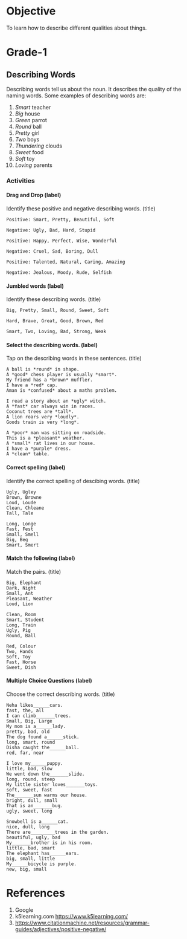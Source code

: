 # Objective

To learn how to describe different qualities about things.

# Grade-1

## Describing Words

Describing words tell us about the noun. It describes the quality of the naming words. Some examples of describing words are:
1. *Smart* teacher
2. *Big* house
3. *Green* parrot
4. *Round* ball
5. *Pretty* girl
6. *Two* boys
7. *Thundering* clouds
8. *Sweet* food
9. *Soft* toy
10. *Loving* parents

### Activities

#### Drag and Drop (label)

Identify these positive and negative describing words. (title)
```
Positive: Smart, Pretty, Beautiful, Soft

Negative: Ugly, Bad, Hard, Stupid
```

```
Positive: Happy, Perfect, Wise, Wonderful

Negative: Cruel, Sad, Boring, Dull
```

```
Positive: Talented, Natural, Caring, Amazing

Negative: Jealous, Moody, Rude, Selfish
```

#### Jumbled words (label)

Identify these describing words. (title)
```
Big, Pretty, Small, Round, Sweet, Soft
```

```
Hard, Brave, Great, Good, Brown, Red
```

```
Smart, Two, Loving, Bad, Strong, Weak
```

#### Select the describing words. (label)

Tap on the describing words in these sentences. (title)
```
A ball is *round* in shape.
A *good* chess player is usually *smart*.
My friend has a *brown* muffler.
I have a *red* cap.
Aman is *confused* about a maths problem.
```

```
I read a story about an *ugly* witch.
A *fast* car always win in races.
Coconut trees are *tall*.
A lion roars very *loudly*.
Goods train is very *long*.
```

```
A *poor* man was sitting on roadside.
This is a *pleasant* weather.
A *small* rat lives in our house.
I have a *purple* dress.
A *clean* table.
```

#### Correct spelling (label)

Identify the correct spelling of descibing words. (title)
```
Ugly, Ugley
Brown, Browne
Loud, Loude
Clean, Chleane
Tall, Tale
```

```
Long, Longe
Fast, Fest
Small, Smell
Big, Beg
Smart, Smert
```

#### Match the following (label)

Match the pairs. (title)
```
Big, Elephant
Dark, Night
Small, Ant
Pleasant, Weather
Loud, Lion
```

```
Clean, Room
Smart, Student
Long, Train
Ugly, Pig
Round, Ball
```

```
Red, Colour
Two, Hands
Soft, Toy
Fast, Horse
Sweet, Dish
```

#### Multiple Choice Questions (label)

Choose the correct describing words. (title)
```
Neha likes______cars.
fast, the, all
I can climb_______trees.
Small, Big, Large
My mom is a______lady.
pretty, bad, old
The dog found a______stick.
long, smart, round
Disha caught the______ball.
red, far, near
```

```
I love my______puppy.
little, bad, slow
We went down the_______slide.
long, round, steep
My little sister loves_______toys.
soft, sweet, fast
The_______sun warms our house.
bright, dull, small
That is an_______bug.
ugly, sweet, long
```

```
Snowbell is a______cat.
nice, dull, long
There are_________trees in the garden.
beautiful, ugly, bad
My_______brother is in his room.
little, bad, smart
The elephant has______ears.
big, small, little
My______bicycle is purple.
new, big, small
```

# References

1. Google
2. k5learning.com https://www.k5learning.com/
3. https://www.citationmachine.net/resources/grammar-guides/adjectives/positive-negative/
